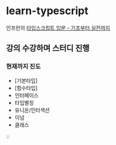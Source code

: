 # learn-typescript

인프런의 [타입스크립트 입문 - 기초부터 실전까지](https://www.inflearn.com/course/%ED%83%80%EC%9E%85%EC%8A%A4%ED%81%AC%EB%A6%BD%ED%8A%B8-%EC%9E%85%EB%AC%B8?inst=f1ae9299&utm_source=blog&utm_medium=githubio&utm_campaign=captianpangyo&utm_term=banner)

## 강의 수강하며 스터디 진행


### 현재까지 진도
- [기본타입]
- [함수타입]
- 인터페이스
- 타입별칭
- 유니온/인터섹션
- 이넘
- 클래스


💡
